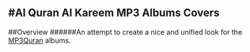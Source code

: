 #Al Quran Al Kareem MP3 Albums Covers
------------------------------------

##Overview
######An attempt to create a nice and unified look for the [MP3Quran](http://www.mp3quran.net) albums.


